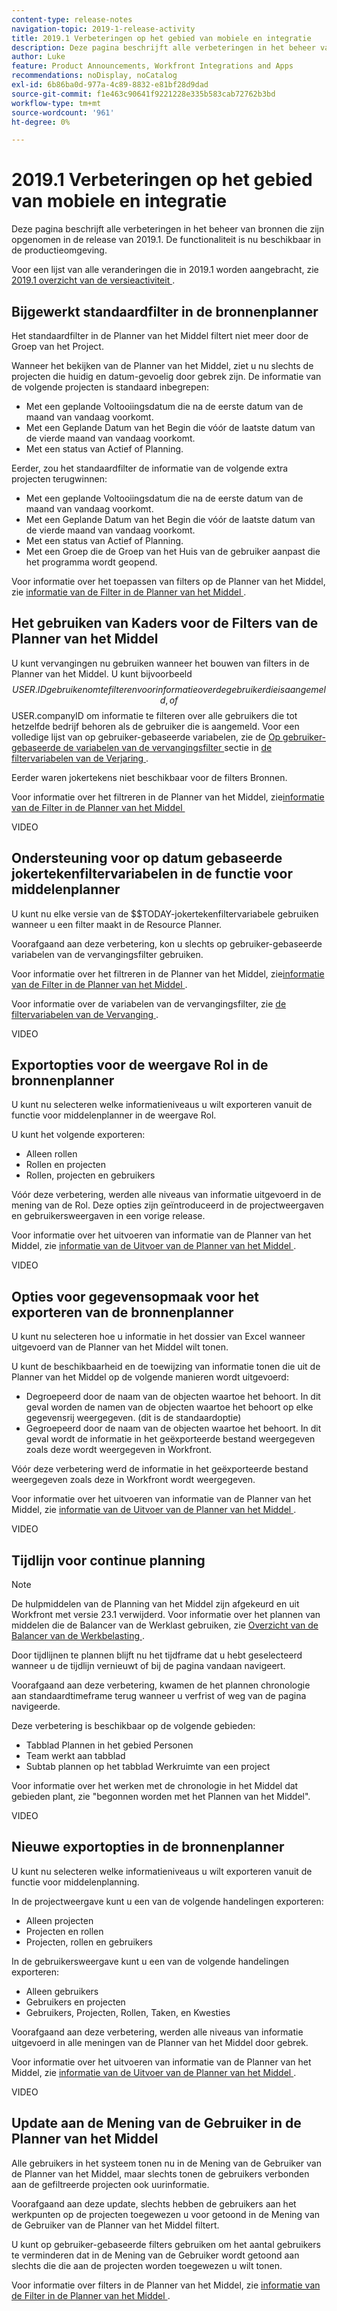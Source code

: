 ```yaml
---
content-type: release-notes
navigation-topic: 2019-1-release-activity
title: 2019.1 Verbeteringen op het gebied van mobiele en integratie
description: Deze pagina beschrijft alle verbeteringen in het beheer van bronnen die zijn opgenomen in de release van 2019.1. De functionaliteit is nu beschikbaar in de productieomgeving.
author: Luke
feature: Product Announcements, Workfront Integrations and Apps
recommendations: noDisplay, noCatalog
exl-id: 6b86ba0d-977a-4c89-8832-e81bf28d9dad
source-git-commit: f1e463c90641f9221228e335b583cab72762b3bd
workflow-type: tm+mt
source-wordcount: '961'
ht-degree: 0%

---
```


# 2019.1 Verbeteringen op het gebied van mobiele en integratie

Deze pagina beschrijft alle verbeteringen in het beheer van bronnen die zijn opgenomen in de release van 2019.1. De functionaliteit is nu beschikbaar in de productieomgeving.

Voor een lijst van alle veranderingen die in 2019.1 worden aangebracht, zie [&#x200B; 2019.1 overzicht van de versieactiviteit &#x200B;](../../../../product-announcements/product-releases/quarterly-release-archive/2019.1-release-activity/2019-1-release-activity-overview.md).

## Bijgewerkt standaardfilter in de bronnenplanner

Het standaardfilter in de Planner van het Middel filtert niet meer door de Groep van het Project.

Wanneer het bekijken van de Planner van het Middel, ziet u nu slechts de projecten die huidig en datum-gevoelig door gebrek zijn. De informatie van de volgende projecten is standaard inbegrepen:

* Met een geplande Voltooiingsdatum die na de eerste datum van de maand van vandaag voorkomt.
* Met een Geplande Datum van het Begin die vóór de laatste datum van de vierde maand van vandaag voorkomt.
* Met een status van Actief of Planning.

Eerder, zou het standaardfilter de informatie van de volgende extra projecten terugwinnen:

* Met een geplande Voltooiingsdatum die na de eerste datum van de maand van vandaag voorkomt.
* Met een Geplande Datum van het Begin die vóór de laatste datum van de vierde maand van vandaag voorkomt.
* Met een status van Actief of Planning.
* Met een Groep die de Groep van het Huis van de gebruiker aanpast die het programma wordt geopend.

Voor informatie over het toepassen van filters op de Planner van het Middel, zie [&#x200B; informatie van de Filter in de Planner van het Middel &#x200B;](../../../../resource-mgmt/resource-planning/filter-resource-planner.md).

## Het gebruiken van Kaders voor de Filters van de Planner van het Middel

U kunt vervangingen nu gebruiken wanneer het bouwen van filters in de Planner van het Middel. U kunt bijvoorbeeld $$USER.ID gebruiken om te filteren voor informatie over de gebruiker die is aangemeld, of $$USER.companyID om informatie te filteren over alle gebruikers die tot hetzelfde bedrijf behoren als de gebruiker die is aangemeld. Voor een volledige lijst van op gebruiker-gebaseerde variabelen, zie de [&#x200B; Op gebruiker-gebaseerde de variabelen van de vervangingsfilter &#x200B;](../../../../reports-and-dashboards/reports/reporting-elements/understand-wildcard-filter-variables.md#user-based-variables) sectie in [&#x200B; de filtervariabelen van de Verjaring &#x200B;](../../../../reports-and-dashboards/reports/reporting-elements/understand-wildcard-filter-variables.md).

Eerder waren jokertekens niet beschikbaar voor de filters Bronnen.

Voor informatie over het filtreren in de Planner van het Middel, zie [&#x200B; informatie van de Filter in de Planner van het Middel &#x200B;](../../../../resource-mgmt/resource-planning/filter-resource-planner.md)

VIDEO

## Ondersteuning voor op datum gebaseerde jokertekenfiltervariabelen in de functie voor middelenplanner

U kunt nu elke versie van de $$TODAY-jokertekenfiltervariabele gebruiken wanneer u een filter maakt in de Resource Planner.

Voorafgaand aan deze verbetering, kon u slechts op gebruiker-gebaseerde variabelen van de vervangingsfilter gebruiken.

Voor informatie over het filtreren in de Planner van het Middel, zie [&#x200B; informatie van de Filter in de Planner van het Middel &#x200B;](../../../../resource-mgmt/resource-planning/filter-resource-planner.md).

Voor informatie over de variabelen van de vervangingsfilter, zie [&#x200B; de filtervariabelen van de Vervanging &#x200B;](../../../../reports-and-dashboards/reports/reporting-elements/understand-wildcard-filter-variables.md).

VIDEO

## Exportopties voor de weergave Rol in de bronnenplanner

U kunt nu selecteren welke informatieniveaus u wilt exporteren vanuit de functie voor middelenplanner in de weergave Rol.

U kunt het volgende exporteren:

* Alleen rollen
* Rollen en projecten
* Rollen, projecten en gebruikers

Vóór deze verbetering, werden alle niveaus van informatie uitgevoerd in de mening van de Rol. Deze opties zijn geïntroduceerd in de projectweergaven en gebruikersweergaven in een vorige release.

Voor informatie over het uitvoeren van informatie van de Planner van het Middel, zie [&#x200B; informatie van de Uitvoer van de Planner van het Middel &#x200B;](../../../../resource-mgmt/resource-planning/export-resource-planner.md).

VIDEO

## Opties voor gegevensopmaak voor het exporteren van de bronnenplanner

U kunt nu selecteren hoe u informatie in het dossier van Excel wanneer uitgevoerd van de Planner van het Middel wilt tonen.

U kunt de beschikbaarheid en de toewijzing van informatie tonen die uit de Planner van het Middel op de volgende manieren wordt uitgevoerd:

* Degroepeerd door de naam van de objecten waartoe het behoort. In dit geval worden de namen van de objecten waartoe het behoort op elke gegevensrij weergegeven. (dit is de standaardoptie)
* Gegroepeerd door de naam van de objecten waartoe het behoort. In dit geval wordt de informatie in het geëxporteerde bestand weergegeven zoals deze wordt weergegeven in Workfront.

Vóór deze verbetering werd de informatie in het geëxporteerde bestand weergegeven zoals deze in Workfront wordt weergegeven.

Voor informatie over het uitvoeren van informatie van de Planner van het Middel, zie [&#x200B; informatie van de Uitvoer van de Planner van het Middel &#x200B;](../../../../resource-mgmt/resource-planning/export-resource-planner.md).

VIDEO

## Tijdlijn voor continue planning

>[!NOTE]
>
>De hulpmiddelen van de Planning van het Middel zijn afgekeurd en uit Workfront met versie 23.1 verwijderd. Voor informatie over het plannen van middelen die de Balancer van de Werklast gebruiken, zie [&#x200B; Overzicht van de Balancer van de Werkbelasting &#x200B;](../../../../resource-mgmt/workload-balancer/overview-workload-balancer.md).

Door tijdlijnen te plannen blijft nu het tijdframe dat u hebt geselecteerd wanneer u de tijdlijn vernieuwt of bij de pagina vandaan navigeert.

Voorafgaand aan deze verbetering, kwamen de het plannen chronologie aan standaardtimeframe terug wanneer u verfrist of weg van de pagina navigeerde.

Deze verbetering is beschikbaar op de volgende gebieden:

* Tabblad Plannen in het gebied Personen
* Team werkt aan tabblad
* Subtab plannen op het tabblad Werkruimte van een project

Voor informatie over het werken met de chronologie in het Middel dat gebieden plant, zie &quot;begonnen worden met het Plannen van het Middel&quot;.

VIDEO

## Nieuwe exportopties in de bronnenplanner

U kunt nu selecteren welke informatieniveaus u wilt exporteren vanuit de functie voor middelenplanning.

In de projectweergave kunt u een van de volgende handelingen exporteren:

* Alleen projecten
* Projecten en rollen
* Projecten, rollen en gebruikers

In de gebruikersweergave kunt u een van de volgende handelingen exporteren:

* Alleen gebruikers
* Gebruikers en projecten
* Gebruikers, Projecten, Rollen, Taken, en Kwesties

Voorafgaand aan deze verbetering, werden alle niveaus van informatie uitgevoerd in alle meningen van de Planner van het Middel door gebrek.

Voor informatie over het uitvoeren van informatie van de Planner van het Middel, zie [&#x200B; informatie van de Uitvoer van de Planner van het Middel &#x200B;](../../../../resource-mgmt/resource-planning/export-resource-planner.md).

VIDEO

## Update aan de Mening van de Gebruiker in de Planner van het Middel

Alle gebruikers in het systeem tonen nu in de Mening van de Gebruiker van de Planner van het Middel, maar slechts tonen de gebruikers verbonden aan de gefiltreerde projecten ook uurinformatie.

Voorafgaand aan deze update, slechts hebben de gebruikers aan het werkpunten op de projecten toegewezen u voor getoond in de Mening van de Gebruiker van de Planner van het Middel filtert.

U kunt op gebruiker-gebaseerde filters gebruiken om het aantal gebruikers te verminderen dat in de Mening van de Gebruiker wordt getoond aan slechts die die aan de projecten worden toegewezen u wilt tonen.

Voor informatie over filters in de Planner van het Middel, zie [&#x200B; informatie van de Filter in de Planner van het Middel &#x200B;](../../../../resource-mgmt/resource-planning/filter-resource-planner.md).
